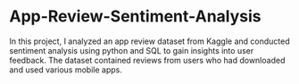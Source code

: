 # App-Review-Sentiment-Analysis

In this project, I analyzed an app review dataset from Kaggle and conducted sentiment analysis using python and SQL to gain insights into user feedback. The dataset contained reviews from users who had downloaded and used various mobile apps.
